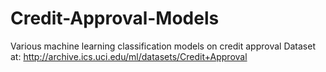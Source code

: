 # Credit-Approval-Models
Various machine learning classification models on credit approval
Dataset at: http://archive.ics.uci.edu/ml/datasets/Credit+Approval
